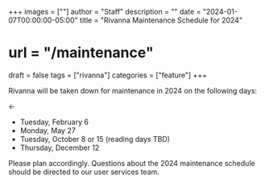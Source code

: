 +++
images = [""]
author = "Staff"
description = ""
date = "2024-01-07T00:00:00-05:00"
title = "Rivanna Maintenance Schedule for 2024"
# url = "/maintenance"
draft = false
tags = ["rivanna"]
categories = ["feature"]
+++

Rivanna will be taken down for maintenance in 2024 on the following days: 

<- 
- Tuesday, February 6
- Monday, May 27
- Tuesday, October 8 or 15 (reading days TBD)
- Thursday, December 12
>

Please plan accordingly. Questions about the 2024 maintenance schedule should be directed to our user services team.



